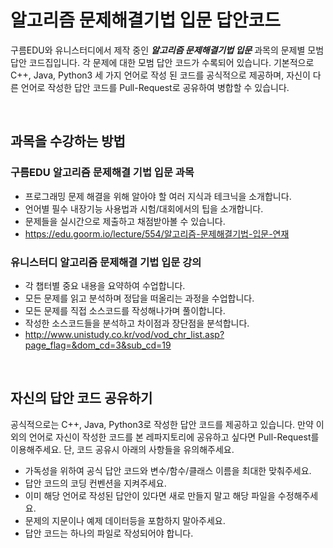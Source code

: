 # 알고리즘 문제해결기법 입문 답안코드

구름EDU와 유니스터디에서 제작 중인 ***알고리즘 문제해결기법 입문*** 과목의 문제별 모범 답안 코드집입니다. 각 문제에 대한 모범 답안 코드가 수록되어 있습니다. 기본적으로 C++, Java, Python3 세 가지 언어로 작성 된 코드를 공식적으로 제공하며, 자신이 다른 언어로 작성한 답안 코드를 Pull-Request로 공유하여 병합할 수 있습니다.

<br>

## 과목을 수강하는 방법

### 구름EDU 알고리즘 문제해결 기법 입문 과목 
 - 프로그래밍 문제 해결을 위해 알아야 할 여러 지식과 테크닉을 소개합니다.
 - 언어별 필수 내장기능 사용법과 시험/대회에서의 팁을 소개합니다. 
 - 문제들을 실시간으로 제출하고 채점받아볼 수 있습니다.
 - https://edu.goorm.io/lecture/554/알고리즘-문제해결기법-입문-연재

### 유니스터디 알고리즘 문제해결 기법 입문 강의
 - 각 챕터별 중요 내용을 요약하여 수업합니다.
 - 모든 문제를 읽고 분석하며 정답을 떠올리는 과정을 수업합니다.
 - 모든 문제를 직접 소스코드를 작성해나가며 풀이합니다.
 - 작성한 소스코드들을 분석하고 차이점과 장단점을 분석합니다.
 - http://www.unistudy.co.kr/vod/vod_chr_list.asp?page_flag=&dom_cd=3&sub_cd=19

 
 <br>

## 자신의 답안 코드 공유하기
 공식적으로는 C++, Java, Python3로 작성한 답안 코드를 제공하고 있습니다. 만약 이외의 언어로 자신이 작성한 코드를 본 레파지토리에 공유하고 싶다면 Pull-Request를 이용해주세요. 단, 코드 공유시 아래의 사항들을 유의해주세요.

  - 가독성을 위하여 공식 답안 코드와 변수/함수/클래스 이름을 최대한 맞춰주세요. 
  - 답안 코드의 코딩 컨벤션을 지켜주세요.
  - 이미 해당 언어로 작성된 답안이 있다면 새로 만들지 말고 해당 파일을 수정해주세요.
  - 문제의 지문이나 예제 데이터등을 포함하지 말아주세요.
  - 답안 코드는 하나의 파일로 작성되어야 합니다.
